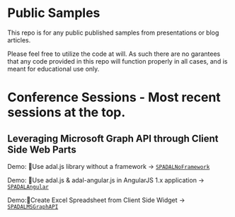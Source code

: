 # Public Samples
This repo is for any public published samples from presentations or blog articles.

Please feel free to utilize the code at will.  As such there are no garantees that any code provided in this repo will function properly in all cases, and is meant for educational use only.

# Conference Sessions - Most recent sessions at the top.

## Leveraging Microsoft Graph API through Client Side Web Parts

Demo: Use adal.js library without a framework -> [`SPADALNoFramework`](./SPADALNoFramework)

Demo: Use adal.js & adal-angular.js in AngularJS 1.x application -> [`SPADALAngular`](./SPADALAngular) 

Demo:Create Excel Spreadsheet from Client Side Widget -> [`SPADALMSGraphAPI`](./SPADALMSGraphAPI)
